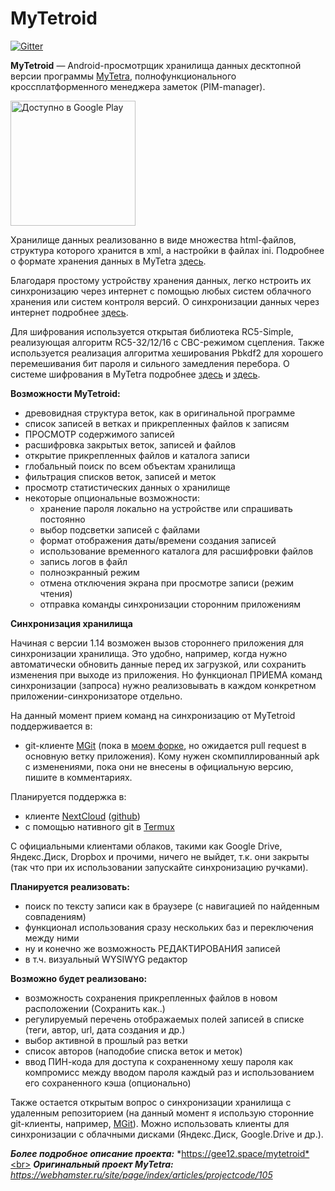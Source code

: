 # MyTetroid

[![Gitter](https://badges.gitter.im/mytetroid/community.svg)](https://gitter.im/mytetroid/community?utm_source=badge&utm_medium=badge&utm_campaign=pr-badge)

**MyTetroid** — Android-просмотрщик хранилища данных десктопной версии программы [MyTetra](https://github.com/xintrea/mytetra_dev), полнофункционального кроссплатформенного менеджера заметок (PIM-manager).

<a href='https://play.google.com/store/apps/details?id=com.gee12.mytetroid'><img alt='Доступно в Google Play' src='https://play.google.com/intl/en_us/badges/static/images/badges/ru_badge_web_generic.png' width='200'/></a>

Хранилище данных реализованно в виде множества html-файлов, структура которого хранится в xml, а настройки в файлах ini. Подробнее о формате хранения данных в MyTetra [здесь](https://webhamster.ru/site/page/index/articles/projectcode/184). 

Благодаря простому устройству хранения данных, легко нстроить их синхронизацию через интернет с помощью любых систем облачного хранения или систем контроля версий. О синхронизации данных через интернет подробнее [здесь](https://webhamster.ru/site/page/index/articles/projectcode/170).

Для шифрования используется открытая библиотека RC5-Simple, реализующая алгоритм RC5-32/12/16 c CBC-режимом сцепления. Также используется реализация алгоритма хеширования Pbkdf2 для хорошего перемешивания бит пароля и сильного замедления перебора. О системе шифрования в MyTetra подробнее [здесь](https://webhamster.ru/site/page/index/articles/projectcode/530) и [здесь](https://webhamster.ru/site/page/index/articles/projectcode/157).

**Возможности MyTetroid:**
* древовидная структура веток, как в оригинальной программе
* список записей в ветках и прикрепленных файлов к записям
* ПРОСМОТР содержимого записей
* расшифровка закрытых веток, записей и файлов
* открытие прикрепленных файлов и каталога записи
* глобальный поиск по всем объектам хранилища
* фильтрация списков веток, записей и меток
* просмотр статистических данных о хранилище
* некоторые опциональные возможности:
    * хранение пароля локально на устройстве или спрашивать постоянно
    * выбор подсветки записей с файлами
    * формат отображения даты/времени создания записей
    * использование временного каталога для расшифровки файлов
    * запись логов в файл
    * полноэкранный режим
    * отмена отключения экрана при просмотре записи (режим чтения)
    * отправка команды синхронизации сторонним приложениям

**Синхронизация хранилища**

Начиная с версии 1.14 возможен вызов стороннего приложения для синхронизации хранилища. Это удобно, например, когда нужно автоматически обновить данные перед их загрузкой, или сохранить изменения при выходе из приложения. Но функционал ПРИЕМА команд синхронизации (запроса) нужно реализовывать в каждом конкретном приложении-синхронизаторе отдельно.

На данный момент прием команд на синхронизацию от MyTetroid поддерживается в:
* git-клиенте [MGit](https://play.google.com/store/apps/details?id=com.manichord.mgit) (пока в [моем форке](https://github.com/gee12/MGit/tree/make-ext-command), но ожидается pull request в основную ветку приложения). Кому нужен скомпиллированный apk с изменениями, пока они не внесены в официальную версию, пишите в комментариях.

Планируется поддержка в:
* клиенте [NextCloud](https://play.google.com/store/apps/details?id=com.nextcloud.client) ([github](https://github.com/nextcloud/android))
* с помощью нативного git в [Termux](https://play.google.com/store/apps/details?id=com.termux)

С официальными клиентами облаков, такими как Google Drive, Яндекс.Диск, Dropbox и прочими, ничего не выйдет, т.к. они закрыты (так что при их использовании запускайте синхронизацию ручками).

**Планируется реализовать:**
* поиск по тексту записи как в браузере (с навигацией по найденным совпадениям)
* функционал использования сразу нескольких баз и переключения между ними
* ну и конечно же возможность РЕДАКТИРОВАНИЯ записей
* в т.ч. визуальный WYSIWYG редактор

**Возможно будет реализовано:**
* возможность сохранения прикрепленных файлов в новом расположении (Сохранить как..)
* регулируемый перечень отображаемых полей записей в списке (теги, автор, url, дата создания и др.)
* выбор активной в прошлый раз ветки
* список авторов (наподобие списка веток и меток)
* ввод ПИН-кода для доступа к сохраненному хешу пароля как компромисс между вводом пароля каждый раз и использованием его сохраненного кэша (опционально)

Также остается открытым вопрос о синхронизации хранилища с удаленным репозиторием (на данный момент я использую сторонние git-клиенты, например, [MGit](https://play.google.com/store/apps/details?id=com.manichord.mgit)). Можно использовать клиенты для синхронизации с облачными дисками (Яндекс.Диск, Google.Drive и др.).

***Более подробное описание проекта:*** *https://gee12.space/mytetroid*<br>
***Оригинальный проект MyTetra:*** *https://webhamster.ru/site/page/index/articles/projectcode/105*
